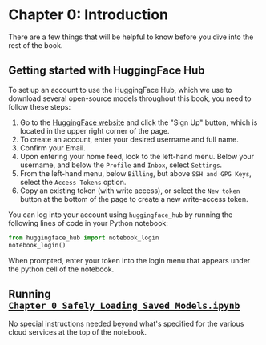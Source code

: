 # Chapter 0: Introduction

There are a few things that will be helpful to know before you dive into the rest of the book.

## Getting started with HuggingFace Hub

To set up an account to use the HuggingFace Hub, which we use to download several open-source models throughout this book, you need to follow these steps:

1. Go to the [HuggingFace website](https://huggingface.co/) and click the "Sign Up" button, which is located in the upper right corner of the page.
2. To create an account, enter your desired username and full name.
3. Confirm your Email.
4. Upon entering your home feed, look to the left-hand menu. Below your username, and below the `Profile` and `Inbox`, select `Settings`.
5. From the left-hand menu, below `Billing`, but above `SSH and GPG Keys`, select the `Access Tokens` option.
6. Copy an existing token (with write access), or select the `New token` button at the bottom of the page to create a new write-access token.

You can log into your account using `huggingface_hub` by running the following lines of code in your Python notebook:

```python
from huggingface_hub import notebook_login
notebook_login()
```

When prompted, enter your token into the login menu that appears under the python cell of the notebook.

## Running [`Chapter_0_Safely_Loading_Saved_Models.ipynb`](Chapter_0_Safely_Loading_Saved_Models.ipynb)

No special instructions needed beyond what's specified for the various cloud services at the top of the notebook.
